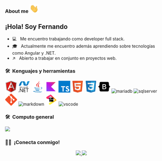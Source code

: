 ### About me <img src="https://raw.githubusercontent.com/ABSphreak/ABSphreak/master/gifs/Hi.gif" width="30px"></h2>

<h2>¡Hola! Soy Fernando</h2>

- 💻 &nbsp; Me encuentro trabajando como developer full stack.
- 🎓 &nbsp; Actualmente me encuentro además aprendiendo sobre tecnologías como Angular y .NET.
- ↗️ &nbsp; Abierto a trabajar en conjunto en proyectos web.

<h3> 🛠 &nbsp;Kenguajes y herramientas</h3>
<p align="left">
<img src="https://raw.githubusercontent.com/devicons/devicon/1119b9f84c0290e0f0b38982099a2bd027a48bf1/icons/angularjs/angularjs-original.svg" alt="angular" width="40" height="40"/> 
<img src="https://raw.githubusercontent.com/devicons/devicon/1119b9f84c0290e0f0b38982099a2bd027a48bf1/icons/dot-net/dot-net-original-wordmark.svg" alt="java" width="40" height="40"/> 
<img src="https://raw.githubusercontent.com/devicons/devicon/master/icons/java/java-original.svg" alt="java" width="40" height="40"/>
<img src="https://raw.githubusercontent.com/devicons/devicon/1119b9f84c0290e0f0b38982099a2bd027a48bf1/icons/kotlin/kotlin-original.svg" alt="kotlin" width="40" height="40"/>
<img src="https://raw.githubusercontent.com/devicons/devicon/1119b9f84c0290e0f0b38982099a2bd027a48bf1/icons/typescript/typescript-plain.svg" alt="intellijidea" width="40" height="40"/>
<img src="https://raw.githubusercontent.com/devicons/devicon/master/icons/html5/html5-original.svg" alt="html5" width="40" height="40"/>
<img src="https://raw.githubusercontent.com/devicons/devicon/master/icons/css3/css3-original.svg" alt="css3" width="40" height="40"/>
<img src="https://raw.githubusercontent.com/devicons/devicon/1119b9f84c0290e0f0b38982099a2bd027a48bf1/icons/bootstrap/bootstrap-plain.svg  " alt="intellijidea" width="40" height="40"/>
<img src="https://mariadb.com/wp-content/uploads/2019/11/mariadb-horizontal-blue.svg" alt="mariadb" width="40" height="40"/>
<img src="https://www.svgrepo.com/show/303229/microsoft-sql-server-logo.svg" alt="sqlserver" width="40" height="40"/>
<img src="https://raw.githubusercontent.com/devicons/devicon/master/icons/git/git-original.svg" alt="git" width="40" height="40"/>
<img src="https://raw.githubusercontent.com/simple-icons/simple-icons/develop/icons/markdown.svg" alt="markdown" width="40" height="40"/> 
<img src="https://raw.githubusercontent.com/devicons/devicon/1119b9f84c0290e0f0b38982099a2bd027a48bf1/icons/jetbrains/jetbrains-original.svg" alt="intellijidea" width="40" height="40"/>
<img src="https://upload.wikimedia.org/wikipedia/commons/thumb/9/9a/Visual_Studio_Code_1.35_icon.svg/1200px-Visual_Studio_Code_1.35_icon.svg.png" alt="vscode" width="40" height="40"/>
</p>

<h3> 🛠 &nbsp;Computo general</h3>

<p>
<a href="https://github.com/AVS1508">
  <img height="180em" src="https://github-readme-stats-eight-theta.vercel.app/api/top-langs/?username=FerDBlack&theme=radical&layout=compact&exclude_lang=java+r" />
</a>
</p>


<h3> 🤝🏻 &nbsp;¡Conecta conmigo!</h3>

<p align="center">
<a href="https://es.linkedin.com/in/fernando-granados-ju%C3%A1rez-9826b2184">
  <img src="https://img.shields.io/badge/-Fernando%20Granados-0077B5?style=flat-square&logo=Linkedin&logoColor=white"/>
</a>
<a href="mailto:fernandograjua@gmail.com">
  <img src="https://img.shields.io/badge/-fernandograjua@gamil.com-D14836?style=flat-square&logo=Gmail&logoColor=white"/>
</a>
